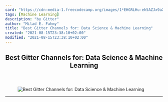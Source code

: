 ```yaml
---
card: "https://cdn-media-1.freecodecamp.org/images/1*EHGRLHu-eh5AZJx9aX7a3g.png"
tags: [Machine Learning]
description: "by Gitter"
author: "Milad E. Fahmy"
title: "Best Gitter Channels for: Data Science & Machine Learning"
created: "2021-08-15T23:38:10+02:00"
modified: "2021-08-15T23:38:10+02:00"
---
```

<div class="site-wrapper">
<main id="site-main" class="site-main outer">
<div class="inner">
<article class="post-full post tag-machine-learning tag-data-science tag-deep-learning ">
<header class="post-full-header">
<h1 class="post-full-title">Best Gitter Channels for: Data Science &amp; Machine Learning</h1>
</header>
<figure class="post-full-image">
<picture>
<source media="(max-width: 700px)" sizes="1px" srcset="data:image/gif;base64,R0lGODlhAQABAIAAAAAAAP///yH5BAEAAAAALAAAAAABAAEAAAIBRAA7 1w">
<source media="(min-width: 701px)" sizes="(max-width: 800px) 400px,
(max-width: 1170px) 700px,
1400px" srcset="https://cdn-media-1.freecodecamp.org/images/1*EHGRLHu-eh5AZJx9aX7a3g.png 300w,
https://cdn-media-1.freecodecamp.org/images/1*EHGRLHu-eh5AZJx9aX7a3g.png 600w,
https://cdn-media-1.freecodecamp.org/images/1*EHGRLHu-eh5AZJx9aX7a3g.png 1000w,
https://cdn-media-1.freecodecamp.org/images/1*EHGRLHu-eh5AZJx9aX7a3g.png 2000w">
<img onerror="this.style.display='none'" src="https://cdn-media-1.freecodecamp.org/images/1*EHGRLHu-eh5AZJx9aX7a3g.png" alt="Best Gitter Channels for: Data Science &amp; Machine Learning">
</picture>
</figure>
<section class="post-full-content">
<div class="post-content medium-migrated-article">
</div>
<hr>
</section>
</article>
</div>
</main>
</div>
<!-- Google Tag Manager (noscript) -->
<!-- End Google Tag Manager (noscript) -->
